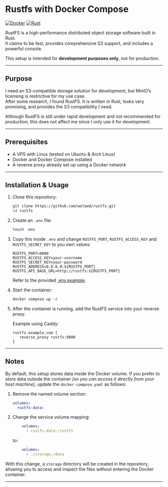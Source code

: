 # Rustfs with Docker Compose

[![Docker](https://img.shields.io/badge/Docker-✔-2496ED?logo=docker&logoColor=white)](https://www.docker.com/) [![Rust](https://img.shields.io/badge/RustFS-Rust-888888?logo=rust&logoColor=white)](https://github.com/rustfs/rustfs)

RustFS is a high-performance distributed object storage software built in Rust.  
It claims to be fast, provides comprehensive S3 support, and includes a powerful console.  

This setup is intended for **development purposes only**, not for production.

---
## Purpose

I need an S3-compatible storage solution for development, but MinIO’s licensing is restrictive for my use case.  
After some research, I found RustFS. It is written in Rust, looks very promising, and provides the S3 compatibility I need.  

Although RustFS is still under rapid development and not recommended for production, this does not affect me since I only use it for development.  

---

## Prerequisites

- A VPS with Linux (tested on Ubuntu & Arch Linux)  
- Docker and Docker Compose installed  
- A reverse proxy already set up using a Docker network 
---

## Installation & Usage

1. Clone this repository:
   ```bash
   git clone https://github.com/wolewd/rustfs.git
   cd rustfs
   ```

2. Create an `.env` file:
   ```bash
   touch .env
   ```

3. Copy this inside `.env` and change `RUSTFS_PORT`, `RUSTFS_ACCESS_KEY` and `RUSTFS_SECRET_KEY` to you own values:
   ```env
   RUSTFS_PORT=9000
   RUSTFS_ACCESS_KEY=your-username
   RUSTFS_SECRET_KEY=your-password
   RUSTFS_ADDRESS=0.0.0.0:${RUSTFS_PORT}
   RUSTFS_API_BASE_URL=http://rustfs:${RUSTFS_PORT}
   ```
   Refer to the provided [.env.example](https://github.com/wolewd/rustfs/blob/main/.env.example).

4. Start the container:
   ```bash
   docker compose up -d
   ```

5. After the container is running, add the RustFS service into your reverse proxy.
   
   Example using Caddy:
   ```caddy
   rustfs.example.com {
      reverse_proxy rustfs:9000
   }
   ``` 
---

## Notes

By default, this setup stores data inside the Docker volume.
If you prefer to store data outside the container *(so you can access it directly from your host machine)*, update the `docker-compose.yaml` as follows:

1. Remove the named volume section:
   ```yaml
   volumes:
     rustfs-data:
   ```

2. Change the service volume mapping:
   ```yaml
       volumes:
         - rustfs-data:/rustfs
   ```
   
   to:
   ```yaml
       volumes:
         - ./storage:/data
   ```

With this change, a `storage` directory will be created in the repository, allowing you to access and inspect the files without entering the Docker container.

---
